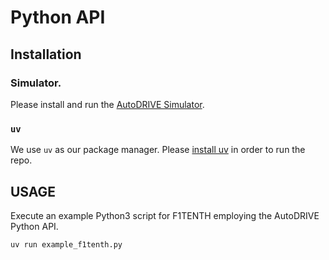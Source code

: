 # Python API

## Installation

### Simulator.

Please install and run the [AutoDRIVE Simulator](https://github.com/Tinker-Twins/AutoDRIVE/tree/AutoDRIVE-Simulator).

### `uv`

We use `uv` as our package manager. Please [install uv](https://github.com/astral-sh/uv) in order to run the repo.

## USAGE

Execute an example Python3 script for F1TENTH employing the AutoDRIVE Python API.
```bash
uv run example_f1tenth.py
```
